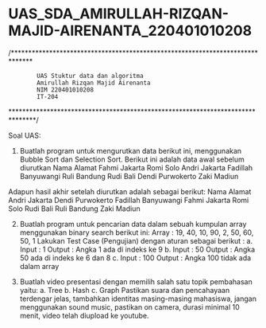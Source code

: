 # UAS_SDA_AMIRULLAH-RIZQAN-MAJID-AIRENANTA_220401010208

/******************************************************************************

            UAS Stuktur data dan algoritma
            Amirullah Rizqan Majid Airenanta
            NIM 220401010208
            IT-204

*******************************************************************************/

Soal UAS:

1. Buatlah program untuk mengurutkan data berikut ini, menggunakan Bubble Sort dan
  Selection Sort. Berikut ini adalah data awal sebelum diurutkan
  Nama Alamat
  Fahmi Jakarta
  Romi Solo
  Andri Jakarta
  Fadillah Banyuwangi
  Ruli Bandung
  Rudi Bali
  Dendi Purwokerto
  Zaki Madiun


  Adapun hasil akhir setelah diurutkan adalah sebagai berikut:
  Nama Alamat
  Andri Jakarta
  Dendi Purwokerto
  Fadillah Banyuwangi
  Fahmi Jakarta
  Romi Solo
  Rudi Bali
  Ruli Bandung
  Zaki Madiun

2. Buatlah program untuk pencarian data dalam sebuah kumpulan array menggunakan binary
search berikut ini:
Array : 19, 40, 10, 90, 2, 50, 60, 50, 1
Lakukan Test Case (Pengujian) dengan aturan sebagai berikut :
a. Input : 1
Output : Angka 1 ada di indeks ke 9
b. Input : 50
Output : Angka 50 ada di indeks ke 6 dan 8
c. Input : 100
Output : Angka 100 tidak ada dalam array


3. Buatlah video presentasi dengan memilih salah satu topik pembahasan yaitu:
a. Tree
b. Hash
c. Graph
Pastikan suara dan pencahayaan terdengar jelas, tambahkan identitas masing-masing
mahasiswa, jangan menggunakan sound music, pastikan on camera, durasi minimal 10 menit,
video telah diupload ke youtube.
